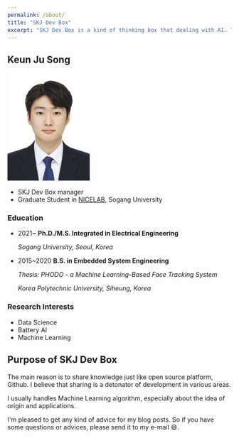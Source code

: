 ```yaml
---
permalink: /about/
title: "SKJ Dev Box"
excerpt: "SKJ Dev Box is a kind of thinking box that dealing with AI. The purpose of this blog is to share a idea, especially how to approach and apply algorithms."
---
```


## Keun Ju Song

<img src="/assets/images/SongKeunJu.jpg" alt="Keun Ju Song"
       height="243" width="185">

- SKJ Dev Box manager
- Graduate Student in [NICELAB](https://nice.sogang.ac.kr/), Sogang University

### Education

- 2021~  **Ph.D./M.S. Integrated in Electrical Engineering**

  *Sogang University, Seoul, Korea* 

* 2015~2020 **B.S. in Embedded System Engineering**

  *Thesis: PHODO - a Machine Learning-Based Face Tracking System*

  *Korea Polytechnic University, Siheung, Korea*

### Research Interests

* Data Science
* Battery AI
* Machine Learning

## Purpose of SKJ Dev Box

The main reason is to share knowledge just like open source platform, Github. I believe that sharing is a detonator of development in various areas. 

I usually handles Machine Learning algorithm, especially about the idea of origin and applications.

I'm pleased to get any kind of advice for my blog posts. So if you have some questions or advices, please send it to my e-mail  :smile:.
